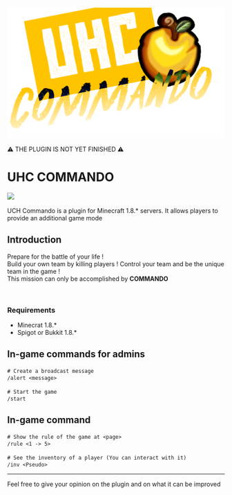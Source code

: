 ![](https://raw.githubusercontent.com/Wongt8/UHC_Commando/master/img/UHCCommando.png "Banner")



⚠️ THE PLUGIN IS NOT YET FINISHED ⚠️

# UHC COMMANDO
<img src="https://img.shields.io/badge/Java-Maven-brightgreen.svg?style=plastic">

UCH Commando is a plugin for Minecraft 1.8.* servers. It allows players to provide an additional game mode



## Introduction
Prepare for the battle of your life !\
Build your own team by killing players ! Control your team and be the unique team in the game !\
This mission can only be accomplished by **COMMANDO**


</br>

### Requirements
* Minecrat 1.8.*
* Spigot or Bukkit 1.8.*

## In-game commands for admins

    # Create a broadcast message
    /alert <message>

    # Start the game
    /start

## In-game command 

    # Show the rule of the game at <page>
    /rule <1 -> 5>

    # See the inventory of a player (You can interact with it)
    /inv <Pseudo>


----

Feel free to give your opinion on the plugin and on what it can be improved

